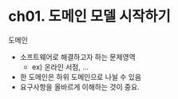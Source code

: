 # ch01. 도메인 모델 시작하기
도메인
* 소프트웨어로 해결하고자 하는 문제영역
  * ex) 온라인 서점, ... 
* 한 도메인은 하위 도메인으로 나뉠 수 있음
* 요구사항을 올바르게 이해하는 것이 중요.